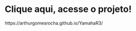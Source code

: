 <html>
<H1>Clique aqui, acesse o projeto!</H1>
<a>https://arthurgomesrocha.github.io/YamahaR3/</a>
</html>

